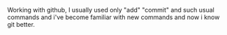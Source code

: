 Working with github, I usually used only "add" "commit" and such usual commands and i've become familiar with new commands and now i know git better.

